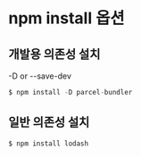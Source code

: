 # npm install 옵션
## 개발용 의존성 설치
-D    or     --save-dev
```javascript
$ npm install -D parcel-bundler
```

## 일반 의존성 설치
```javascript
$ npm install lodash
```